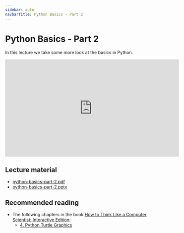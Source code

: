 ```yaml
---
sidebar: auto
navbarTitle: Python Basics - Part 2
---
```


# Python Basics - Part 2
In this lecture we take some more look at the basics in Python.

<iframe width="560" height="314" src="https://www.youtube.com/embed/KxP-dYfF_Jc" frameborder="0" allow="accelerometer; autoplay; encrypted-media; gyroscope; picture-in-picture" allowfullscreen></iframe>

## Lecture material
* [python-basics-part-2.pdf](python-basics-part-2.pdf)
* [python-basics-part-2.pptx](python-basics-part-2.pptx)

## Recommended reading
* The following chapters in the book [How to Think Like a Computer Scientist: Interactive Edition](http://interactivepython.org/courselib/static/thinkcspy/index.html):
    * [4. Python Turtle Graphics](https://runestone.academy/runestone/books/published/thinkcspy/PythonTurtle/toctree.html)